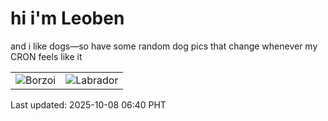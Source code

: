 # hi i'm Leoben

and i like dogs—so have some random dog pics that change whenever my CRON feels like it

|  |  |
|--------|----------|
| ![Borzoi](https://random-dog-vercel.vercel.app/api/random-borzoi?v=1759876845) | ![Labrador](https://random-dog-vercel.vercel.app/api/random-labrador?v=1759876845) |

Last updated: 2025-10-08 06:40 PHT
